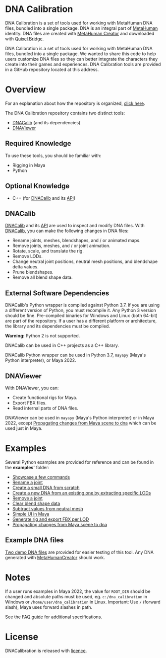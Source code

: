# DNA Calibration
DNA Calibration is a set of tools used for working with MetaHuman DNA files, bundled into a single package.
DNA is an integral part of [MetaHuman](https://www.unrealengine.com/en-US/metahuman) identity.
DNA files are created with [MetaHuman Creator](https://metahuman.unrealengine.com/) and downloaded with 
[Quixel Bridge](https://docs.metahuman.unrealengine.com/en-US/downloading-metahumans-with-quixel-bridge/).

DNA Calibration is a set of tools used for working with MetaHuman DNA files, bundled into a single package. We wanted to share this code to help users customize DNA files so they can better integrate the characters they create into their games and experiences.
DNA Calibration tools are provided in a GitHub repository located at this address.


# Overview
For an explanation about how the repository is organized, [click here](repository_organization_md).

The DNA Calibration repository contains two distinct tools:
- [DNACalib](dnacalib_md) (and its dependencies) 
- [DNAViewer](dna_viewer_md)


## Required Knowledge
To use these tools, you should be familiar with:
- Rigging in Maya
- Python

## Optional Knowledge
- C++ (for [DNACalib](dnacalib_md) and its [API](dnacalib_api_md))


## DNACalib
[DNACalib](dnacalib_md) and its [API](dnacalib_api_md) are used to inspect and modify DNA files. With [DNACalib](dnacalib_md), you can make the following changes in DNA files:
- Rename joints, meshes, blendshapes, and / or animated maps.
- Remove joints, meshes, and / or joint animation.
- Rotate, scale, and translate the rig.
- Remove LODs.
- Change neutral joint positions, neutral mesh positions, and blendshape delta values.
- Prune blendshapes.
- Remove all blend shape data.


## External Software Dependencies
DNACalib's Python wrapper is compiled against Python 3.7. If you are using a different version of Python, you must recompile it. Any Python 3 version should be fine.
Pre-compiled binaries for Windows and Linux (both 64-bit) are part of the repository.
If a user has a different platform or architecture, the library and its dependencies must be compiled.

**Warning:** 
Python 2 is not supported.

DNACalib can be used in C++ projects as a C++ library.

DNACalib Python wrapper can be used in Python 3.7, `mayapy` (Maya's Python interpreter), or Maya 2022.


## DNAViewer
With DNAViewer, you can:
- Create functional rigs for Maya.
- Export FBX files.
- Read internal parts of DNA files.

DNAViewer can be used in `mayapy` (Maya's Python interpreter) or in Maya 2022, except [Propagating changes from Maya scene to dna](https://github.com/EpicGames/MetaHuman-DNA-Calibration/tree/main/examples/dna_viewer_grab_changes_from_scene_and_propagate_to_dna.py) which can be used just in Maya.

# Examples
Several Python examples are provided for reference and can be found in the **examples'** folder:
- [Showcase a few commands](https://github.com/EpicGames/MetaHuman-DNA-Calibration/tree/main/examples/dnacalib_demo.py)
- [Rename a joint](https://github.com/EpicGames/MetaHuman-DNA-Calibration/tree/main/examples/dnacalib_rename_joint_demo.py)
- [Create a small DNA from scratch](https://github.com/EpicGames/MetaHuman-DNA-Calibration/tree/main/examples/dna_demo.py)
- [Create a new DNA from an existing one by extracting specific LODs](https://github.com/EpicGames/MetaHuman-DNA-Calibration/tree/main/examples/dnacalib_lod_demo.py)
- [Remove a joint](https://github.com/EpicGames/MetaHuman-DNA-Calibration/tree/main/examples/dnacalib_remove_joint.py)
- [Clear blend shape data](https://github.com/EpicGames/MetaHuman-DNA-Calibration/tree/main/examples/dnacalib_clear_blend_shapes.py)
- [Subtract values from neutral mesh](https://github.com/EpicGames/MetaHuman-DNA-Calibration/tree/main/examples/dnacalib_neutral_mesh_subtract.py)
- [Simple UI in Maya](https://github.com/EpicGames/MetaHuman-DNA-Calibration/tree/main/examples/dna_viewer_run_in_maya.py)
- [Generate rig and export FBX per LOD](https://github.com/EpicGames/MetaHuman-DNA-Calibration/tree/main/examples/dna_viewer_demo.py)
- [Propagating changes from Maya scene to dna](https://github.com/EpicGames/MetaHuman-DNA-Calibration/tree/main/examples/dna_viewer_grab_changes_from_scene_and_propagate_to_dna.py)

## Example DNA files
[Two demo DNA files](https://github.com/EpicGames/MetaHuman-DNA-Calibration/tree/main/data/dna) are provided for easier testing of this tool. Any DNA generated with [MetaHumanCreator](https://www.unrealengine.com/en-US/metahuman)
should work.

# Notes
If a user runs examples in Maya 2022, the value for `ROOT_DIR` should be changed and absolute paths must be used, 
eg. `c:/dna_calibration` in Windows or `/home/user/dna_calibration` in Linux. Important: Use `/` (forward slash), Maya uses forward slashes in path.

See the [FAQ guide](faq_md) for additional specifications.

# License
DNACalibration is released with [licence](https://github.com/EpicGames/MetaHuman-DNA-Calibration/tree/main/LICENSE).
